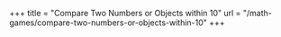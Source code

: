+++
title = "Compare Two Numbers or Objects within 10"
url = "/math-games/compare-two-numbers-or-objects-within-10"
+++